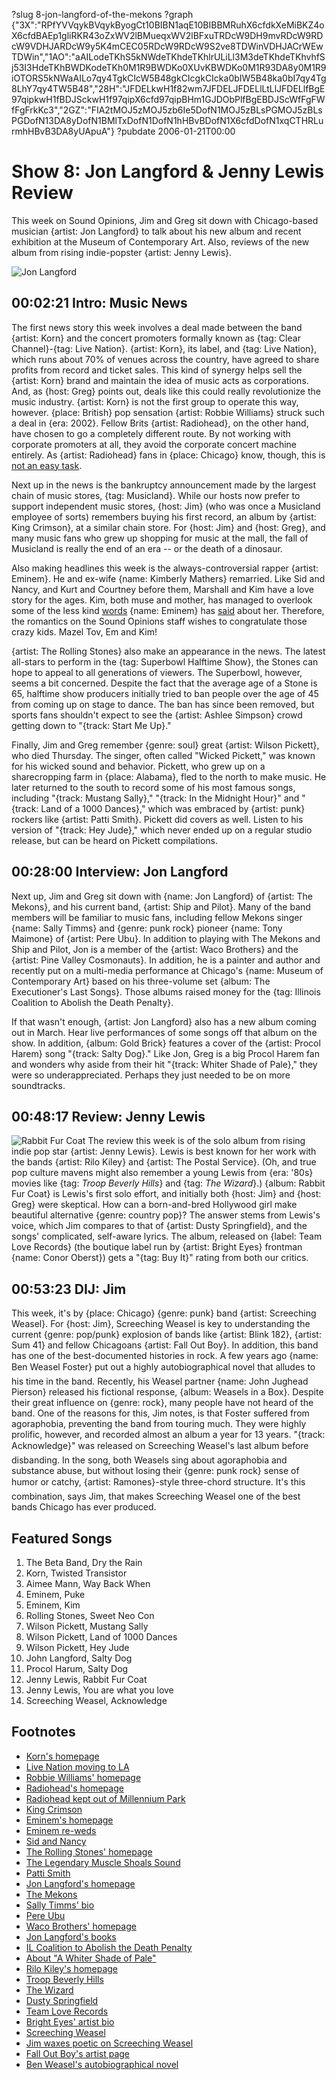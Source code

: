 ?slug 8-jon-langford-of-the-mekons
?graph {"3X":"RPfYVVqykBVqykByogCt10BIBN1aqE10BIBBMRuhX6cfdkXeMiBKZ4oX6cfdBAEp1gliRKR43oZxWV2lBMueqxWV2lBFxuTRDcW9DH9mvRDcW9RDcW9VDHJARDcW9y5K4mCEC05RDcW9RDcW9S2ve8TDWinVDHJACrWEwTDWin","1AO":"aAILodeTKhS5kNWdeTKhdeTKhlrULiLl3M3deTKhdeTKhvhfSj53I3HdeTKhBWDKodeTKh0M1R9BWDKo0XUvKBWDKo0M1R93DA8y0M1R9iOTORS5kNWaAILo7qy4TgkCIcW5B48gkCIcgkCIcka0bIW5B48ka0bI7qy4Tg8LhY7qy4TW5B48","28H":"JFDELkwH1f82wm7JFDELJFDELlLtLlJFDELlfBgE97qipkwH1fBDJSckwH1f97qipX6cfd97qipBHm1GJDObPlfBgEBDJScWfFgFWfFgFrkKc3","2GZ":"FIA2tMOJ5zMOJ5zb6Ie5DofN1MOJ5zBLsPGMOJ5zBLsPGDofN13DA8yDofN1BMlTxDofN1DofN1hHBvBDofN1X6cfdDofN1xqCTHRLurmhHBvB3DA8yUApuA"}
?pubdate 2006-01-21T00:00

# Show 8: Jon Langford & Jenny Lewis Review
This week on Sound Opinions, Jim and Greg sit down with Chicago-based musician {artist: Jon Langford} to talk about his new album and recent exhibition at the Museum of Contemporary Art. Also, reviews of the new album from rising indie-popster {artist: Jenny Lewis}.

![Jon Langford](https://static.soundopinions.org/images/2006/jonlangford.jpg)

## 00:02:21 Intro: Music News
The first news story this week involves a deal made between the band {artist: Korn} and the concert promoters formally known as {tag: Clear Channel}-{tag: Live Nation}. {artist: Korn}, its label, and {tag: Live Nation}, which runs about 70% of venues across the country, have agreed to share profits from record and ticket sales. This kind of synergy helps sell the {artist: Korn} brand and maintain the idea of music acts as corporations. And, as {host: Greg} points out, deals like this could really revolutionize the music industry. {artist: Korn} is not the first group to operate this way, however. {place: British} pop sensation {artist: Robbie Williams} struck such a deal in {era: 2002}. Fellow Brits {artist: Radiohead}, on the other hand, have chosen to go a completely different route. By not working with corporate promoters at all, they avoid the corporate concert machine entirely. As {artist: Radiohead} fans in {place: Chicago} know, though, this is [not an easy task](http://www.jimdero.com/News%202006/radioheadmillenniumparknewsstoryjan9.htm). 

Next up in the news is the bankruptcy announcement made by the largest chain of music stores, {tag: Musicland}. While our hosts now prefer to support independent music stores, {host: Jim} (who was once a Musicland employee of sorts) remembers buying his first record, an album by {artist: King Crimson}, at a similar chain store. For {host: Jim} and {host: Greg}, and many music fans who grew up shopping for music at the mall, the fall of Musicland is really the end of an era -- or the death of a dinosaur.

Also making headlines this week is the always-controversial rapper {artist: Eminem}. He and ex-wife {name: Kimberly Mathers} remarried. Like Sid and Nancy, and Kurt and Courtney before them, Marshall and Kim have a love story for the ages. Kim, both muse and mother, has managed to overlook some of the less kind [words](http://www.azlyrics.com/lyrics/eminem/kim.html) {name: Eminem} has [said](http://www.azlyrics.com/lyrics/eminem/puke.html) about her. Therefore, the romantics on the Sound Opinions staff wishes to congratulate those crazy kids. Mazel Tov, Em and Kim!

{artist: The Rolling Stones} also make an appearance in the news. The latest all-stars to perform in the {tag: Superbowl Halftime Show}, the Stones can hope to appeal to all generations of viewers. The Superbowl, however, seems a bit concerned. Despite the fact that the average age of a Stone is 65, halftime show producers initially tried to ban people over the age of 45 from coming up on stage to dance. The ban has since been removed, but sports fans shouldn't expect to see the {artist: Ashlee Simpson} crowd getting down to "{track: Start Me Up}." 

Finally, Jim and Greg remember {genre: soul} great {artist: Wilson Pickett}, who died Thursday. The singer, often called "Wicked Pickett," was known for his wicked sound and behavior. Pickett, who grew up on a sharecropping farm in {place: Alabama}, fled to the north to make music. He later returned to the south to record some of his most famous songs, including "{track: Mustang Sally}," "{track: In the Midnight Hour}" and "{track: Land of a 1000 Dances}," which was embraced by {artist: punk} rockers like {artist: Patti Smith}. Pickett did covers as well. Listen to his version of "{track: Hey Jude}," which never ended up on a regular studio release, but can be heard on Pickett compilations.

## 00:28:00 Interview: Jon Langford
Next up, Jim and Greg sit down with {name: Jon Langford} of {artist: The Mekons}, and his current band, {artist: Ship and Pilot}. Many of the band members will be familiar to music fans, including fellow Mekons singer {name: Sally Timms} and {genre: punk rock} pioneer {name: Tony Maimone} of {artist: Pere Ubu}. In addition to playing with The Mekons and Ship and Pilot, Jon is a member of the {artist: Waco Brothers} and the {artist: Pine Valley Cosmonauts}. In addition, he is a painter and author and recently put on a multi-media performance at Chicago's {name: Museum of Contemporary Art} based on his three-volume set {album: The Executioner's Last Songs}. Those albums raised money for the {tag: Illinois Coalition to Abolish the Death Penalty}. 

If that wasn't enough, {artist: Jon Langford} also has a new album coming out in March. Hear live performances of some songs off that album on the show. In addition, {album: Gold Brick} features a cover of the {artist: Procol Harem} song "{track: Salty Dog}." Like Jon, Greg is a big Procol Harem fan and wonders why aside from their hit "{track: Whiter Shade of Pale}," they were so underappreciated. Perhaps they just needed to be on more soundtracks.

## 00:48:17 Review: Jenny Lewis
![Rabbit Fur Coat](https://static.soundopinions.org/assets/8/28H0.jpg)
The review this week is of the solo album from rising indie pop star {artist: Jenny Lewis}. Lewis is best known for her work with the bands {artist: Rilo Kiley} and {artist: The Postal Service}. (Oh, and true pop culture mavens might also remember a young Lewis from {era: '80s} movies like {tag: *Troop Beverly Hills*} and {tag: *The Wizard*}.) {album: Rabbit Fur Coat} is Lewis's first solo effort, and initially both {host: Jim} and {host: Greg} were skeptical. How can a born-and-bred Hollywood girl make beautiful alternative {genre: country pop}? The answer stems from Lewis's voice, which Jim compares to that of {artist: Dusty Springfield}, and the songs' complicated, self-aware lyrics. The album, released on {label: Team Love Records} (the boutique label run by {artist: Bright Eyes} frontman {name: Conor Oberst}) gets a "{tag: Buy It}" rating from both our critics.

## 00:53:23 DIJ: Jim
This week, it's by {place: Chicago} {genre: punk} band {artist: Screeching Weasel}. For {host: Jim}, Screeching Weasel is key to understanding the current {genre: pop/punk} explosion of bands like {artist: Blink 182}, {artist: Sum 41} and fellow Chicagoans {artist: Fall Out Boy}. In addition, this band has one of the best-documented histories in rock. A few years ago {name: Ben Weasel Foster} put out a highly autobiographical novel that alludes to his time in the band. Recently, his Weasel partner {name: John Jughead Pierson} released his fictional response, {album: Weasels in a Box}. Despite their great influence on {genre: rock}, many people have not heard of the band. One of the reasons for this, Jim notes, is that Foster suffered from agoraphobia, preventing the band from touring much. They were highly prolific, however, and recorded almost an album a year for 13 years. "{track: Acknowledge}" was released on Screeching Weasel's last album before disbanding. In the song, both Weasels sing about agoraphobia and substance abuse, but without losing their {genre: punk rock} sense of humor or catchy, {artist: Ramones}-style three-chord structure. It's this combination, says Jim, that makes Screeching Weasel one of the best bands Chicago has ever produced.


## Featured Songs
1. The Beta Band, Dry the Rain
2. Korn, Twisted Transistor
3. Aimee Mann, Way Back When
4. Eminem, Puke
5. Eminem, Kim
6. Rolling Stones, Sweet Neo Con
7. Wilson Pickett, Mustang Sally
8. Wilson Pickett, Land of 1000 Dances
9. Wilson Pickett, Hey Jude
10. John Langford, Salty Dog
11. Procol Harum, Salty Dog
12. Jenny Lewis, Rabbit Fur Coat
13. Jenny Lewis, You are what you love
14. Screeching Weasel, Acknowledge

## Footnotes
- [Korn's homepage](http://www.korn.com/)
- [Live Nation moving to LA](http://www.chron.com/disp/story.mpl/business/3543609.html)
- [Robbie Williams' homepage](http://www.robbiewilliams.com/)
- [Radiohead's homepage](http://www.radiohead.com/)
- [Radiohead kept out of Millennium Park](http://www.jimdero.com/News%202006/radioheadmillenniumparknewsstoryjan9.htm)
- [King Crimson](http://www.allmusic.com/cg/amg.dll?opt1=1&P=amg&sql=king+crimson)
- [Eminem's homepage](http://www.eminem.com/)
- [Eminem re-weds](http://www.detnews.com/apps/pbcs.dll/article?AID=/20060115/ENT01/601150355/1033)
- [Sid and Nancy](http://www.imdb.com/title/tt0091954/)
- [The Rolling Stones' homepage](http://www.rollingstones.com/home.php)
- [The Legendary Muscle Shoals Sound](http://www.npr.org/templates/story/story.php?storyId=1437161)
- [Patti Smith](http://www.allmusic.com/cg/amg.dll?opt1=1&P=amg&sql=patti+smith+)
- [Jon Langford's homepage](http://www.jonlangford.de/)
- [The Mekons](http://www.allmusic.com/cg/amg.dll?P=amg&sql=mekons&x=0&y=0&opt1=1&sourceid=mozilla-search)
- [Sally Timms' bio](http://www.mekons.de/sallyfr.htm)
- [Pere Ubu](http://www.allmusic.com/cg/amg.dll?p=amg&token=ADFEAEE47C19DC4FA87520D69D3D4DC7FA7FFB07D063FD831F29461BDFBA3C54DD5F26B904A595CCAEF871AB7BAFFF28E85E05D0C8E457F5CC0640&sql=11:uzabqj4bojha)
- [Waco Brothers' homepage](http://www.wacobrothers.com/)
- [Jon Langford's books](http://www.amazon.com/s/ref=nb_sb_noss?url=search-alias%3Dstripbooks&field-keywords=jon+langford)
- [IL Coalition to Abolish the Death Penalty](http://www.icadp.org/)
- [About "A Whiter Shade of Pale"](http://www.procolharum.com/awsop.htm)
- [Rilo Kiley's homepage](http://www.rilokiley.com/)
- [Troop Beverly Hills](http://www.imdb.com/title/tt0098519/)
- [The Wizard](http://www.imdb.com/title/tt0098663/)
- [Dusty Springfield](http://www.allmusic.com/cg/amg.dll?p=amg&token=ADFEAEE47C19DC4FA87520D69D3D4DC7FA7FFB07D063FD831F29461BDFBA3C54DD5F26B904A595CCAEF871AB7BAFFF28E85F05D1CCE455F9CC0640&sql=11:6q4tk6jx9kr3)
- [Team Love Records](http://www.team-love.com/)
- [Bright Eyes' artist bio](http://www.saddle-creek.com/bands/brighteyes/)
- [Screeching Weasel](http://www.allmusic.com/cg/amg.dll?P=amg&sql=screeching+weasel&x=0&y=0&opt1=1&sourceid=mozilla-search)
- [Jim waxes poetic on Screeching Weasel](http://jimdero.com/OtherWritings/Other%20Weasel.htm)
- [Fall Out Boy's artist page](http://www.mtv.com/music/artist/fall_out_boy/artist.jhtml)
- [Ben Weasel's autobiographical novel](http://www.amazon.com/gp/product/0970745826/002-9278548-2607266?v=glance&n=283155)

